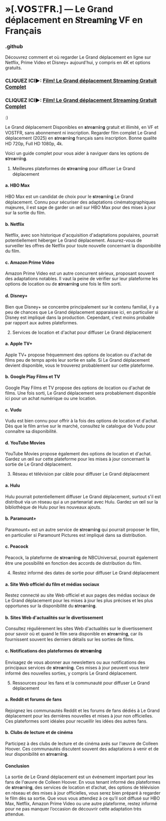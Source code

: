 # »[.𝗩𝗢𝗦𝚃𝗙𝗥.] — Le Grand déplacement en 𝐒t𝐫e𝐚m𝐢n𝐠 VF en Français

### .github

Découvrez comment et où regarder Le Grand déplacement en ligne sur Netflix, Prime Video et Disney+ aujourd'hui, y compris en 4K et options gratuits.

### CLIQUEZ ICI►: [Film! Le Grand déplacement Streaming Gratuit Complet](https://t.co/ofdROPathr)

### CLIQUEZ ICI►: [Film! Le Grand déplacement Streaming Gratuit Complet](https://t.co/ofdROPathr)

:)

Le Grand déplacement Disponibles en 𝐬t𝐫e𝐚m𝐢n𝐠 gratuit et illimité, en VF et VOSTFR, sans abonnement ni inscription. Regarder film complet Le Grand déplacement (2025) en 𝐬t𝐫e𝐚m𝐢n𝐠 français sans inscription. Bonne qualite HD 720p, Full HD 1080p, 4k.

Voici un guide complet pour vous aider à naviguer dans les options de 𝐬t𝐫e𝐚m𝐢n𝐠.

1. Meilleures plateformes de 𝐬t𝐫e𝐚m𝐢n𝐠 pour diffuser Le Grand déplacement

#### a. HBO Max
HBO Max est un candidat de choix pour le 𝐬t𝐫e𝐚m𝐢n𝐠 Le Grand déplacement. Connu pour sécuriser des adaptations cinématographiques majeures, il est sage de garder un œil sur HBO Max pour des mises à jour sur la sortie du film.

#### b. Netflix
Netflix, avec son historique d'acquisition d'adaptations populaires, pourrait potentiellement héberger Le Grand déplacement. Assurez-vous de surveiller les offres de Netflix pour toute nouvelle concernant la disponibilité du film.

#### c. Amazon Prime Video
Amazon Prime Video est un autre concurrent sérieux, proposant souvent des adaptations notables. Il vaut la peine de vérifier sur leur plateforme les options de location ou de 𝐬t𝐫e𝐚m𝐢n𝐠 une fois le film sorti.

#### d. Disney+
Bien que Disney+ se concentre principalement sur le contenu familial, il y a peu de chances que Le Grand déplacement apparaisse ici, en particulier si Disney est impliqué dans la production. Cependant, c'est moins probable par rapport aux autres plateformes.

2. Services de location et d'achat pour diffuser Le Grand déplacement

#### a. Apple TV+
Apple TV+ propose fréquemment des options de location ou d'achat de films peu de temps après leur sortie en salle. Si Le Grand déplacement devient disponible, vous le trouverez probablement sur cette plateforme.

#### b. Google Play Films et TV
Google Play Films et TV propose des options de location ou d'achat de films. Une fois sorti, Le Grand déplacement sera probablement disponible ici pour un achat numérique ou une location.

#### c. Vudu
Vudu est bien connu pour offrir à la fois des options de location et d'achat. Dès que le film arrive sur le marché, consultez le catalogue de Vudu pour connaître sa disponibilité.

#### d. YouTube Movies
YouTube Movies propose également des options de location et d'achat. Gardez un œil sur cette plateforme pour les mises à jour concernant la sortie de Le Grand déplacement.

3. Réseau et télévision par câble pour diffuser Le Grand déplacement

#### a. Hulu
Hulu pourrait potentiellement diffuser Le Grand déplacement, surtout s'il est distribué via un réseau qui a un partenariat avec Hulu. Gardez un œil sur la bibliothèque de Hulu pour les nouveaux ajouts.

#### b. Paramount+
Paramount+ est un autre service de 𝐬t𝐫e𝐚m𝐢n𝐠 qui pourrait proposer le film, en particulier si Paramount Pictures est impliqué dans sa distribution.

#### c. Peacock
Peacock, la plateforme de 𝐬t𝐫e𝐚m𝐢n𝐠 de NBCUniversal, pourrait également être une possibilité en fonction des accords de distribution du film.

4. Restez informé des dates de sortie pour diffuser Le Grand déplacement

#### a. Site Web officiel du film et médias sociaux
Restez connecté au site Web officiel et aux pages des médias sociaux de Le Grand déplacement pour les mises à jour les plus précises et les plus opportunes sur la disponibilité du 𝐬t𝐫e𝐚m𝐢n𝐠.

#### b. Sites Web d'actualités sur le divertissement
Consultez régulièrement les sites Web d'actualités sur le divertissement pour savoir où et quand le film sera disponible en 𝐬t𝐫e𝐚m𝐢n𝐠, car ils fournissent souvent les derniers détails sur les sorties de films.

#### c. Notifications des plateformes de 𝐬t𝐫e𝐚m𝐢n𝐠
Envisagez de vous abonner aux newsletters ou aux notifications des principaux services de 𝐬t𝐫e𝐚m𝐢n𝐠. Ces mises à jour peuvent vous tenir informé des nouvelles sorties, y compris Le Grand déplacement.

5. Ressources pour les fans et la communauté pour diffuser Le Grand déplacement

#### a. Reddit et forums de fans
Rejoignez les communautés Reddit et les forums de fans dédiés à Le Grand déplacement pour les dernières nouvelles et mises à jour non officielles. Ces plateformes sont idéales pour recueillir les idées des autres fans.

#### b. Clubs de lecture et de cinéma
Participez à des clubs de lecture et de cinéma axés sur l'œuvre de Colleen Hoover. Ces communautés discutent souvent des adaptations à venir et de leur disponibilité en 𝐬t𝐫e𝐚m𝐢n𝐠.

#### Conclusion
La sortie de Le Grand déplacement est un événement important pour les fans de l'œuvre de Colleen Hoover. En vous tenant informé des plateformes de 𝐬t𝐫e𝐚m𝐢n𝐠, des services de location et d’achat, des options de télévision en réseau et des mises à jour officielles, vous serez bien préparé à regarder le film dès sa sortie. Que vous vous attendiez à ce qu’il soit diffusé sur HBO Max, Netflix, Amazon Prime Video ou une autre plateforme, restez informé pour ne pas manquer l’occasion de découvrir cette adaptation très attendue.

